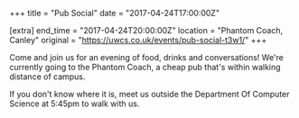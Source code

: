 +++
title = "Pub Social"
date = "2017-04-24T17:00:00Z"

[extra]
end_time = "2017-04-24T20:00:00Z"
location = "Phantom Coach, Canley"
original = "https://uwcs.co.uk/events/pub-social-t3w1/"
+++

Come and join us for an evening of food, drinks and conversations\! We're currently going to the Phantom Coach, a cheap pub that's within walking distance of campus.

If you don't know where it is, meet us outside the Department Of Computer Science at 5:45pm to walk with us.

